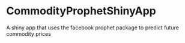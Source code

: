 # CommodityProphetShinyApp
A shiny app that uses the facebook prophet package to predict future commodity prices
